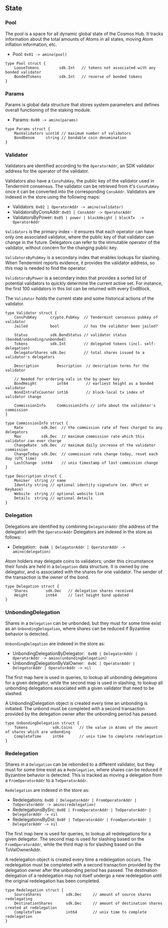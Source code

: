 ## State

### Pool

The pool is a space for all dynamic global state of the Cosmos Hub.  It tracks
information about the total amounts of Atoms in all states, moving Atom
inflation information, etc.

 - Pool: `0x01 -> amino(pool)`

```golang
type Pool struct {
    LooseTokens         sdk.Int   // tokens not associated with any bonded validator
    BondedTokens        sdk.Int   // reserve of bonded tokens
}
```

### Params

Params is global data structure that stores system parameters and defines
overall functioning of the staking module. 

 - Params: `0x00 -> amino(params)`

```golang
type Params struct {
    MaxValidators uint16 // maximum number of validators
    BondDenom     string // bondable coin denomination
}
```

### Validator

Validators are identified according to the `OperatorAddr`, an SDK validator
address for the operator of the validator.

Validators also have a `ConsPubKey`, the public key of the validator used in
Tendermint consensus. The validator can be retrieved from it's `ConsPubKey`
once it can be converted into the corresponding `ConsAddr`. Validators are
indexed in the store using the following maps:

- Validators: `0x02 | OperatorAddr -> amino(validator)`
- ValidatorsByConsAddr: `0x03 | ConsAddr -> OperatorAddr`
- ValidatorsByPower: `0x05 | power | blockHeight | blockTx  -> OperatorAddr`

`Validators` is the primary index - it ensures that each operator can have only one
associated validator, where the public key of that validator can change in the
future. Delegators can refer to the immutable operator of the validator, without
concern for the changing public key.

`ValidatorsByPubKey` is a secondary index that enables lookups for slashing.
When Tendermint reports evidence, it provides the validator address, so this
map is needed to find the operator.

`ValidatorsByPower` is a secondary index that provides a sorted list of
potential validators to quickly determine the current active set. For instance,
the first 100 validators in this list can be returned with every EndBlock.

The `Validator` holds the current state and some historical actions of the
validator.

```golang
type Validator struct {
    ConsPubKey      crypto.PubKey  // Tendermint consensus pubkey of validator
    Jailed          bool           // has the validator been jailed?

    Status          sdk.BondStatus // validator status (bonded/unbonding/unbonded)
    Tokens          sdk.Int        // delegated tokens (incl. self-delegation)
    DelegatorShares sdk.Dec        // total shares issued to a validator's delegators

    Description        Description  // description terms for the validator

    // Needed for ordering vals in the by-power key
    BondHeight         int64        // earliest height as a bonded validator
    BondIntraTxCounter int16        // block-local tx index of validator change

    CommissionInfo     CommissionInfo // info about the validator's commission
}

type CommissionInfo struct {
    Rate        sdk.Dec  // the commission rate of fees charged to any delegators
    Max         sdk.Dec  // maximum commission rate which this validator can ever charge
    ChangeRate  sdk.Dec  // maximum daily increase of the validator commission
    ChangeToday sdk.Dec  // commission rate change today, reset each day (UTC time)
    LastChange  int64    // unix timestamp of last commission change
}

type Description struct {
    Moniker  string // name
    Identity string // optional identity signature (ex. UPort or Keybase)
    Website  string // optional website link
    Details  string // optional details
}
```

### Delegation

Delegations are identified by combining `DelegatorAddr` (the address of the delegator)
with the `OperatorAddr` Delegators are indexed in the store as follows:

- Delegation: ` 0x0A | DelegatorAddr | OperatorAddr -> amino(delegation)`

Atom holders may delegate coins to validators; under this circumstance their
funds are held in a `Delegation` data structure. It is owned by one
delegator, and is associated with the shares for one validator. The sender of
the transaction is the owner of the bond.

```golang
type Delegation struct {
    Shares        sdk.Dec   // delegation shares received
    Height        int64     // last height bond updated
}
```

### UnbondingDelegation

Shares in a `Delegation` can be unbonded, but they must for some time exist as an `UnbondingDelegation`, where shares can be reduced if Byzantine behavior is detected.

`UnbondingDelegation` are indexed in the store as:

- UnbondingDelegationByDelegator: ` 0x0B | DelegatorAddr | OperatorAddr ->
   amino(unbondingDelegation)`
- UnbondingDelegationByValOwner: ` 0x0C | OperatorAddr | DelegatorAddr | OperatorAddr ->
   nil`

 The first map here is used in queries, to lookup all unbonding delegations for
 a given delegator, while the second map is used in slashing, to lookup all
 unbonding delegations associated with a given validator that need to be
 slashed.

A UnbondingDelegation object is created every time an unbonding is initiated.
The unbond must be completed with a second transaction provided by the
delegation owner after the unbonding period has passed.

```golang
type UnbondingDelegation struct {
    Tokens           sdk.Coins   // the value in Atoms of the amount of shares which are unbonding
    CompleteTime     int64       // unix time to complete redelegation
}
```

### Redelegation

Shares in a `Delegation` can be rebonded to a different validator, but they must
for some time exist as a `Redelegation`, where shares can be reduced if Byzantine
behavior is detected. This is tracked as moving a delegation from a `FromOperatorAddr`
to a `ToOperatorAddr`.

`Redelegation` are indexed in the store as:

 - Redelegations: `0x0D | DelegatorAddr | FromOperatorAddr | ToOperatorAddr ->
   amino(redelegation)`
 - RedelegationsBySrc: `0x0E | FromOperatorAddr | ToOperatorAddr |
   DelegatorAddr -> nil`
 - RedelegationsByDst: `0x0F | ToOperatorAddr | FromOperatorAddr | DelegatorAddr
   -> nil`

The first map here is used for queries, to lookup all redelegations for a given
delegator. The second map is used for slashing based on the `FromOperatorAddr`,
while the third map is for slashing based on the ToValOwnerAddr.

A redelegation object is created every time a redelegation occurs. The
redelegation must be completed with a second transaction provided by the
delegation owner after the unbonding period has passed.  The destination
delegation of a redelegation may not itself undergo a new redelegation until
the original redelegation has been completed.

```golang
type Redelegation struct {
    SourceShares           sdk.Dec     // amount of source shares redelegating
    DestinationShares      sdk.Dec     // amount of destination shares created at redelegation
    CompleteTime           int64       // unix time to complete redelegation
}
```
